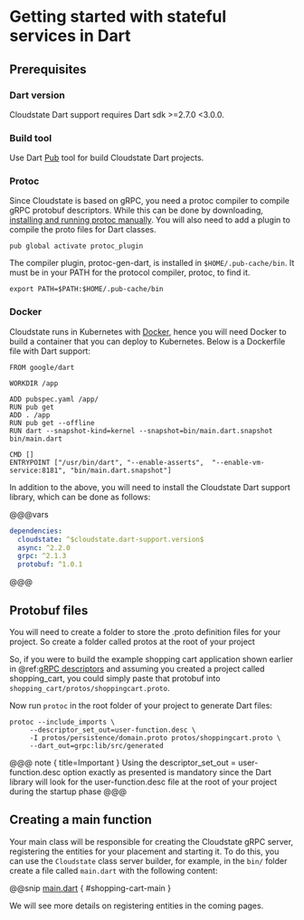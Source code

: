 # Getting started with stateful services in Dart

## Prerequisites

### Dart version
Cloudstate Dart support requires Dart sdk >=2.7.0 <3.0.0.

### Build tool
Use Dart [Pub](https://dart.dev/tools/pub/cmd) tool for build Cloudstate Dart projects.

### Protoc
Since Cloudstate is based on gRPC, you need a protoc compiler to compile gRPC protobuf descriptors. While this can be done by downloading, [installing and running protoc manually](https://github.com/protocolbuffers/protobuf#protocol-compiler-installation). You will also need to add a plugin to compile the proto files for Dart classes.

```shell script
pub global activate protoc_plugin
```

The compiler plugin, protoc-gen-dart, is installed in `$HOME/.pub-cache/bin`. It must be in your PATH for the protocol compiler, protoc, to find it.

```shell script
export PATH=$PATH:$HOME/.pub-cache/bin
```

### Docker
Cloudstate runs in Kubernetes with [Docker](https://www.docker.com/), hence you will need Docker to build a container that you can deploy to Kubernetes. Below is a Dockerfile file with Dart support:

```shell script
FROM google/dart

WORKDIR /app

ADD pubspec.yaml /app/
RUN pub get
ADD . /app
RUN pub get --offline
RUN dart --snapshot-kind=kernel --snapshot=bin/main.dart.snapshot bin/main.dart

CMD []
ENTRYPOINT ["/usr/bin/dart", "--enable-asserts",  "--enable-vm-service:8181", "bin/main.dart.snapshot"]
```

In addition to the above, you will need to install the Cloudstate Dart support library, which can be done as follows:

@@@vars
```yaml
dependencies:
  cloudstate: ^$cloudstate.dart-support.version$
  async: ^2.2.0
  grpc: ^2.1.3
  protobuf: ^1.0.1
```
@@@

## Protobuf files

You will need to create a folder to store the .proto definition files for your project. So create a folder called protos at the root of your project

So, if you were to build the example shopping cart application shown earlier in @ref:[gRPC descriptors](../../features/grpc.md) and assuming you created a project called shopping_cart, you could simply paste that protobuf into `shopping_cart/protos/shoppingcart.proto`.

Now run `protoc` in the root folder of your project to generate Dart files:

```shell script
protoc --include_imports \
     --descriptor_set_out=user-function.desc \
     -I protos/persistence/domain.proto protos/shoppingcart.proto \
     --dart_out=grpc:lib/src/generated
```

@@@ note { title=Important }
Using the descriptor_set_out = user-function.desc option exactly as presented is mandatory since the Dart library will look for the user-function.desc file at the root of your project during the startup phase
@@@

## Creating a main function

Your main class will be responsible for creating the Cloudstate gRPC server, registering the entities for your placement and starting it. To do this, you can use the `Cloudstate` class server builder, for example, in the `bin/` folder create a file called `main.dart` with the following content:

@@snip [main.dart](/docs/src/test/dart/docs/user/gettingstarted/main.dart) { #shopping-cart-main }

We will see more details on registering entities in the coming pages.

